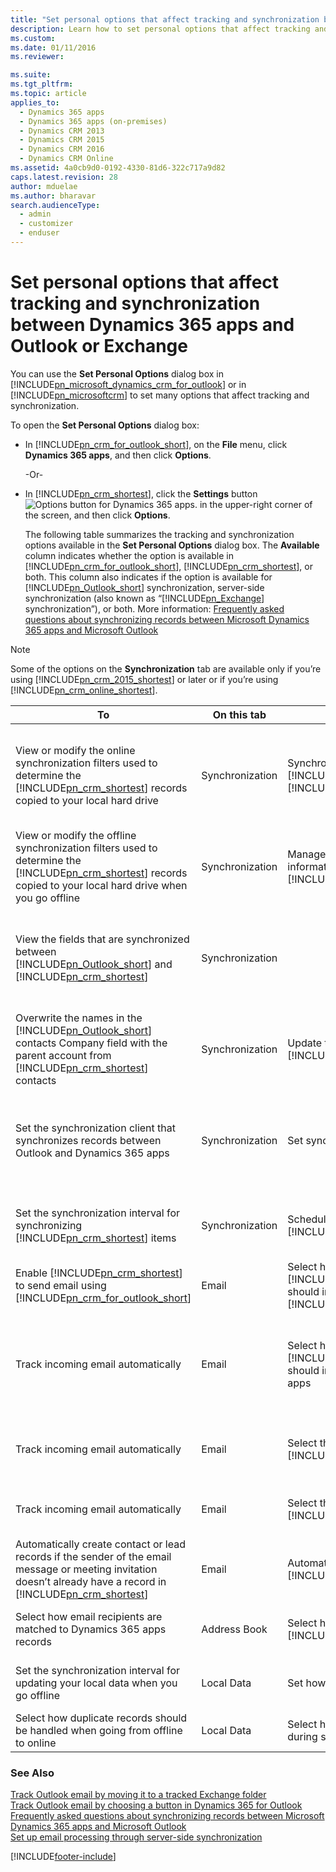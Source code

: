 ```yaml
---
title: "Set personal options that affect tracking and synchronization between Dynamics 365 apps and Outlook or Exchange | MicrosoftDocs"
description: Learn how to set personal options that affect tracking and synchronization between Dynamics 365 apps and Microsoft Outlook or Microsoft Exchange.
ms.custom: 
ms.date: 01/11/2016
ms.reviewer: 

ms.suite: 
ms.tgt_pltfrm: 
ms.topic: article
applies_to: 
  - Dynamics 365 apps 
  - Dynamics 365 apps (on-premises)
  - Dynamics CRM 2013
  - Dynamics CRM 2015
  - Dynamics CRM 2016
  - Dynamics CRM Online
ms.assetid: 4a0cb9d0-0192-4330-81d6-322c717a9d82
caps.latest.revision: 28
author: mduelae
ms.author: bharavar
search.audienceType: 
  - admin
  - customizer
  - enduser
---
```

# Set personal options that affect tracking and synchronization between Dynamics 365 apps and Outlook or Exchange
You can use the **Set Personal Options** dialog box in [!INCLUDE[pn_microsoft_dynamics_crm_for_outlook](../../includes/pn-microsoft-dynamics-crm-for-outlook.md)] or in [!INCLUDE[pn_microsoftcrm](../../includes/pn-microsoftcrm.md)] to set many options that affect tracking and synchronization.  
  
 To open the **Set Personal Options** dialog box:  
  
- In [!INCLUDE[pn_crm_for_outlook_short](../../includes/pn-crm-for-outlook-short.md)], on the **File** menu, click **Dynamics 365 apps**, and then click **Options**.  
  
   -Or-  
  
- In [!INCLUDE[pn_crm_shortest](../../includes/pn-crm-shortest.md)], click the **Settings** button ![Options button for Dynamics 365 apps.](../media/optionsbutton.png "Options button for Dynamics 365 apps") in the upper-right corner of the screen, and then click **Options**.  
  
  The following table summarizes the tracking and synchronization options available in the **Set Personal Options** dialog box. The **Available** column indicates whether the option is available in [!INCLUDE[pn_crm_for_outlook_short](../../includes/pn-crm-for-outlook-short.md)], [!INCLUDE[pn_crm_shortest](../../includes/pn-crm-shortest.md)], or both. This column also indicates if the option is available for [!INCLUDE[pn_Outlook_short](../../includes/pn-outlook-short.md)] synchronization, server-side synchronization (also known as “[!INCLUDE[pn_Exchange](../../includes/pn-exchange.md)] synchronization”), or both. More information: [Frequently asked questions about synchronizing records between Microsoft Dynamics 365 apps and Microsoft Outlook](frequently-asked-questions-synchronizing-records.md)  
  
> [!NOTE]
>  Some of the options on the **Synchronization** tab are available only if you’re using [!INCLUDE[pn_crm_2015_shortest](../../includes/pn-crm-2015-shortest.md)] or later or if you’re using [!INCLUDE[pn_crm_online_shortest](../../includes/pn-crm-online-shortest.md)].  
  
|  To   | On this tab |    In this section   |    See this option     |     Available    |
|-----|---------|--------|----------------------|-----------------------------|
|                     View or modify the online synchronization filters used to determine the [!INCLUDE[pn_crm_shortest](../../includes/pn-crm-shortest.md)] records copied to your local hard drive                      | Synchronization | Synchronize [!INCLUDE[pn_microsoftcrm](../../includes/pn-microsoftcrm.md)] items with [!INCLUDE[pn_Outlook_short](../../includes/pn-outlook-short.md)] or [!INCLUDE[pn_Exchange](../../includes/pn-exchange.md)] | View or manage the **filters** that determine the [!INCLUDE[pn_crm_shortest](../../includes/pn-crm-shortest.md)] records that are synchronized to your [!INCLUDE[pn_Outlook_short](../../includes/pn-outlook-short.md)] or [!INCLUDE[pn_Exchange](../../includes/pn-exchange.md)] folders.<br /><br /> [!INCLUDE[proc_more_information](../../includes/proc-more-information.md)] [Choose the records to synchronize between Dynamics 365 apps and Outlook or Exchange](choose-records-synchronize-exchange.md) |                       -   From [!INCLUDE[pn_crm_for_outlook_short](../../includes/pn-crm-for-outlook-short.md)] or from [!INCLUDE[pn_crm_shortest](../../includes/pn-crm-shortest.md)]<br />-   For [!INCLUDE[pn_Outlook_short](../../includes/pn-outlook-short.md)] sync or server-side sync                       |
|           View or modify the offline synchronization filters used to determine the [!INCLUDE[pn_crm_shortest](../../includes/pn-crm-shortest.md)] records copied to your local hard drive when you go offline           | Synchronization |                                    Manage your offline filters and take your information offline in [!INCLUDE[proc_crm_for_outlook](../../includes/proc-crm-for-outlook.md)]                                     |                                                                           Manage your **offline filters** to determine what [!INCLUDE[pn_crm_shortest](../../includes/pn-crm-shortest.md)] data you need with you when you go offline.<br /><br /> [!INCLUDE[proc_more_information](../../includes/proc-more-information.md)] [Choose records to work with offline in Dynamics 365 for Outlook](choose-records-work-offline.md)                                                                            |                       -   From [!INCLUDE[pn_crm_for_outlook_short](../../includes/pn-crm-for-outlook-short.md)] or from [!INCLUDE[pn_crm_shortest](../../includes/pn-crm-shortest.md)]<br />-   For [!INCLUDE[pn_Outlook_short](../../includes/pn-outlook-short.md)] sync or server-side sync                       |
|                    View the fields that are synchronized between [!INCLUDE[pn_Outlook_short](../../includes/pn-outlook-short.md)] and [!INCLUDE[pn_crm_shortest](../../includes/pn-crm-shortest.md)]                    | Synchronization |                                                                                                                                                                                                                  |                                 View or manage the **synchronized fields** of [!INCLUDE[pn_Outlook_short](../../includes/pn-outlook-short.md)] or [!INCLUDE[pn_Exchange](../../includes/pn-exchange.md)] items, including appointments, contacts, and tasks.<br /><br /> [!INCLUDE[proc_more_information](../../includes/proc-more-information.md)] [View the fields that are synchronized between Dynamics 365 apps and Dynamics 365 for Outlook](view-fields-synchronized.md)                                 |                       -   From [!INCLUDE[pn_crm_for_outlook_short](../../includes/pn-crm-for-outlook-short.md)] or from [!INCLUDE[pn_crm_shortest](../../includes/pn-crm-shortest.md)]<br />-   For [!INCLUDE[pn_Outlook_short](../../includes/pn-outlook-short.md)] sync or server-side sync                       |
| Overwrite the names in the [!INCLUDE[pn_Outlook_short](../../includes/pn-outlook-short.md)] contacts Company field with the parent account from [!INCLUDE[pn_crm_shortest](../../includes/pn-crm-shortest.md)] contacts | Synchronization |                                                      Update the company field for [!INCLUDE[pn_Outlook_short](../../includes/pn-outlook-short.md)] contacts                                                      |                                                                                                                                                                                                                              Update Company fields with parent account names                                                                                                                                                                                                                               |                                                        -   From [!INCLUDE[pn_crm_for_outlook_short](../../includes/pn-crm-for-outlook-short.md)] only<br />-   For [!INCLUDE[pn_Outlook_short](../../includes/pn-outlook-short.md)] sync or server-side sync                                                        |
|                                                                Set the synchronization client that synchronizes records between Outlook and Dynamics 365 apps                                                                | Synchronization |                                                                                            Set synchronization client                                                                                            |                                                                                                                                    Set this computer to be the client to perform synchronization between [!INCLUDE[pn_Outlook_short](../../includes/pn-outlook-short.md)] and your primary [!INCLUDE[pn_microsoftcrm](../../includes/pn-microsoftcrm.md)] organization                                                                                                                                     | -   From [!INCLUDE[pn_crm_for_outlook_short](../../includes/pn-crm-for-outlook-short.md)] only<br />-   For [!INCLUDE[pn_Outlook_short](../../includes/pn-outlook-short.md)] sync only. **Note:**      This option only appears when you have multiple Outlook clients that are connected to the same organization. |
|                                                 Set the synchronization interval for synchronizing [!INCLUDE[pn_crm_shortest](../../includes/pn-crm-shortest.md)] items                                                 | Synchronization |                                                     Schedule automatic synchronization with [!INCLUDE[pn_Outlook_short](../../includes/pn-outlook-short.md)]                                                     |                                                                                                                                                                 Synchronize the [!INCLUDE[pn_crm_shortest](../../includes/pn-crm-shortest.md)] items in my [!INCLUDE[pn_Outlook_short](../../includes/pn-outlook-short.md)] folders every                                                                                                                                                                  |                                                               -   From [!INCLUDE[pn_crm_for_outlook_short](../../includes/pn-crm-for-outlook-short.md)] only<br />-   For [!INCLUDE[pn_Outlook_short](../../includes/pn-outlook-short.md)] sync only                                                                |
|                       Enable [!INCLUDE[pn_crm_shortest](../../includes/pn-crm-shortest.md)] to send email using [!INCLUDE[pn_crm_for_outlook_short](../../includes/pn-crm-for-outlook-short.md)]                        |      Email      | Select how [!INCLUDE[pn_microsoft_dynamics_crm_for_outlook](../../includes/pn-microsoft-dynamics-crm-for-outlook.md)] should integrate email with [!INCLUDE[pn_microsoftcrm](../../includes/pn-microsoftcrm.md)] |                                                                                                                                                    Allow [!INCLUDE[pn_microsoftcrm](../../includes/pn-microsoftcrm.md)] to send email using [!INCLUDE[pn_microsoft_dynamics_crm_for_outlook](../../includes/pn-microsoft-dynamics-crm-for-outlook.md)]                                                                                                                                                     |                                                                                                             From [!INCLUDE[pn_crm_for_outlook_short](../../includes/pn-crm-for-outlook-short.md)] only                                                                                                              |
|                                                                                           Track incoming email automatically                                                                                            |      Email      |                     Select how [!INCLUDE[pn_microsoft_dynamics_crm_for_outlook](../../includes/pn-microsoft-dynamics-crm-for-outlook.md)] should integrate email with Microsoft Dynamics 365 apps                     |                 Check incoming email in [!INCLUDE[pn_Outlook_short](../../includes/pn-outlook-short.md)] and determine whether an email should be linked and saved as a [!INCLUDE[pn_microsoftcrm](../../includes/pn-microsoftcrm.md)] record.<br /><br /> [!INCLUDE[proc_more_information](../../includes/proc-more-information.md)] [Set an option to automatically track incoming Outlook email in Dynamics 365 for Outlook](set-option-automatically-track-incoming-outlook-email.md)                  |                                                                                                             From [!INCLUDE[pn_crm_for_outlook_short](../../includes/pn-crm-for-outlook-short.md)] only                                                                                                              |
|                                                                                           Track incoming email automatically                                                                                            |      Email      |                                                       Select the email messages to track in [!INCLUDE[pn_microsoftcrm](../../includes/pn-microsoftcrm.md)]                                                       |                                                                                                                                                          Track<br /><br /> More information: [Set an option to automatically track incoming Outlook email in Dynamics 365 for Outlook](set-option-automatically-track-incoming-outlook-email.md)                                                                                                                                                           |                                                                            From [!INCLUDE[pn_crm_for_outlook_short](../../includes/pn-crm-for-outlook-short.md)] or from [!INCLUDE[pn_crm_shortest](../../includes/pn-crm-shortest.md)]                                                                             |
|                                                                                           Track incoming email automatically                                                                                            |      Email      |                                                       Select the email messages to track in [!INCLUDE[pn_microsoftcrm](../../includes/pn-microsoftcrm.md)]                                                       |                                                                                                                            Configure Folder Tracking Rules<br /><br /> [!INCLUDE[proc_more_information](../../includes/proc-more-information.md)] [Track Outlook email by moving it to a tracked Exchange folder](track-outlook-email-by-moving-it-tracked-exchange-folder.md)                                                                                                                             |                                                         -   From [!INCLUDE[pn_crm_for_outlook_short](../../includes/pn-crm-for-outlook-short.md)] or from [!INCLUDE[pn_crm_shortest](../../includes/pn-crm-shortest.md)]<br />-   For server-side sync only                                                         |
|          Automatically create contact or lead records if the sender of the email message or meeting invitation doesn’t already have a record in [!INCLUDE[pn_crm_shortest](../../includes/pn-crm-shortest.md)]          |      Email      |                                                          Automatically create records in [!INCLUDE[pn_microsoftcrm](../../includes/pn-microsoftcrm.md)]                                                          |                                                                                                                                                          Create<br /><br /> More information: [Set an option to automatically track incoming Outlook email in Dynamics 365 for Outlook](set-option-automatically-track-incoming-outlook-email.md)                                                                                                                                                          |                                                                            From [!INCLUDE[pn_crm_for_outlook_short](../../includes/pn-crm-for-outlook-short.md)] or from [!INCLUDE[pn_crm_shortest](../../includes/pn-crm-shortest.md)]                                                                             |
|                                                                             Select how email recipients are matched to Dynamics 365 apps records                                                                             |  Address Book   |                                              Select how email recipients are reconciled with [!INCLUDE[pn_microsoftcrm](../../includes/pn-microsoftcrm.md)] records                                              |                                                                                                                                                                                       All options<br /><br /> More information: [Set address book options in Dynamics 365 for Outlook](set-address-book-options.md)                                                                                                                                                                                        |                                                                                                             From [!INCLUDE[pn_crm_for_outlook_short](../../includes/pn-crm-for-outlook-short.md)] only                                                                                                              |
|                                                                    Set the synchronization interval for updating your local data when you go offline                                                                    |   Local Data    |                                                                                        Set how often to update local data                                                                                        |                                                                                                                                                                                     Update local data every<br /><br /> Note: You may not be able to change the interval if your administrator has restricted changes.                                                                                                                                                                                     |                                                                                                             From [!INCLUDE[pn_crm_for_outlook_short](../../includes/pn-crm-for-outlook-short.md)] only                                                                                                              |
|                                                                    Select how duplicate records should be handled when going from offline to online                                                                     |   Local Data    |                                                                      Select how duplicate records should be handled during synchronization                                                                       |                                                                                                                                                                                                                    Enable duplicate detection during offline to online synchronization                                                                                                                                                                                                                     |                                                                                                             From [!INCLUDE[pn_crm_for_outlook_short](../../includes/pn-crm-for-outlook-short.md)] only                                                                                                              |
  
### See Also  
 [Track Outlook email by moving it to a tracked Exchange folder](track-outlook-email-by-moving-it-tracked-exchange-folder.md)   
 [Track Outlook email by choosing a button in Dynamics 365 for Outlook](track-outlook-email-by-choosing-button.md)   
 [Frequently asked questions about synchronizing records between Microsoft Dynamics 365 apps and Microsoft Outlook](frequently-asked-questions-synchronizing-records.md)   
 [Set up email processing through server-side synchronization](/power-platform/admin/set-up-server-side-synchronization-of-email-appointments-contacts-and-tasks)


[!INCLUDE[footer-include](../../includes/footer-banner.md)]
